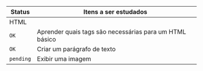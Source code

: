 | Status | Itens a ser estudados |
| --- | --- |
|HTML|
| `OK` | Aprender quais tags são necessárias para um HTML básico |
| `OK` | Criar um parágrafo de texto |
| `pending` | Exibir uma imagem |
